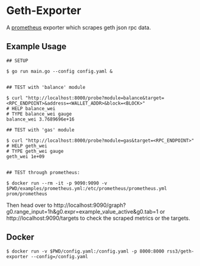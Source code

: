 Geth-Exporter
========================

A [prometheus](https://prometheus.io/) exporter which scrapes geth json rpc data.

## Example Usage

```console
## SETUP

$ go run main.go --config config.yaml &


## TEST with 'balance' module

$ curl "http://localhost:8000/probe?module=balance&target=<RPC_ENDPOINT>&address=<WALLET_ADDR>&block=<BLOCK>"
# HELP balance_wei 
# TYPE balance_wei gauge
balance_wei 3.7689696e+16

## TEST with 'gas' module

$ curl "http://localhost:8000/probe?module=gas&target=<RPC_ENDPOINT>"
# HELP geth_wei 
# TYPE geth_wei gauge
geth_wei 1e+09


## TEST through prometheus:

$ docker run --rm -it -p 9090:9090 -v $PWD/examples/prometheus.yml:/etc/prometheus/prometheus.yml prom/prometheus
```
Then head over to http://localhost:9090/graph?g0.range_input=1h&g0.expr=example_value_active&g0.tab=1 or http://localhost:9090/targets to check the scraped metrics or the targets.

## Docker

```console
$ docker run -v $PWD/config.yaml:/config.yaml -p 8000:8000 rss3/geth-exporter --config=/config.yaml
```
